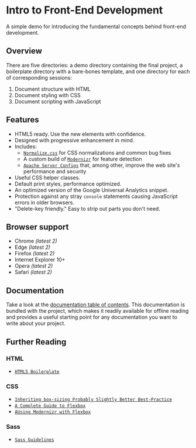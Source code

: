 # Intro to Front-End Development

A simple demo for introducing the fundamental concepts behind front-end development.


## Overview

There are five directories: a demo directory containing the final project, a boilerplate directory with a bare-bones template, and one directory for each of corresponding sessions:

1. Document structure with HTML
2. Document styling with CSS
3. Document scripting with JavaScript


## Features

* HTML5 ready. Use the new elements with confidence.
* Designed with progressive enhancement in mind.
* Includes:
  * [`Normalize.css`](https://necolas.github.com/normalize.css/)
    for CSS normalizations and common bug fixes
  * A custom build of [`Modernizr`](https://modernizr.com/) for feature
    detection
  * [`Apache Server Configs`](https://github.com/h5bp/server-configs-apache)
    that, among other, improve the web site's performance and security
* Useful CSS helper classes.
* Default print styles, performance optimized.
* An optimized version of the Google Universal Analytics snippet.
* Protection against any stray `console` statements causing JavaScript
  errors in older browsers.
* "Delete-key friendly." Easy to strip out parts you don't need.


## Browser support

* Chrome *(latest 2)*
* Edge *(latest 2)*
* Firefox *(latest 2)*
* Internet Explorer 10+
* Opera *(latest 2)*
* Safari *(latest 2)*


## Documentation

Take a look at the [documentation table of contents](Docs/TOC.md).
This documentation is bundled with the project, which makes it readily
available for offline reading and provides a useful starting point for
any documentation you want to write about your project.


## Further Reading

### HTML
* [`HTML5 Boilerplate`](https://html5boilerplate.com/)

### CSS
* [`Inheriting box-sizing Probably Slightly Better Best-Practice`](https://css-tricks.com/inheriting-box-sizing-probably-slightly-better-best-practice/)
* [`A Complete Guide to Flexbox`](https://css-tricks.com/snippets/css/a-guide-to-flexbox/)
* [`AUsing Modernizr with Flexbox`](http://zomigi.com/blog/using-modernizr-with-flexbox/)

### Sass
* [`Sass Guidelines`](https://sass-guidelin.es/)